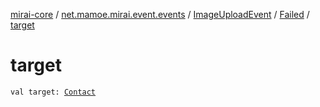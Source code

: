 [mirai-core](../../../index.md) / [net.mamoe.mirai.event.events](../../index.md) / [ImageUploadEvent](../index.md) / [Failed](index.md) / [target](./target.md)

# target

`val target: `[`Contact`](../../../net.mamoe.mirai.contact/-contact/index.md)